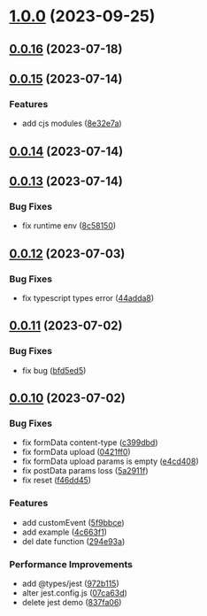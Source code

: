 # [1.0.0](https://github.com/cc-hearts/utils-client/compare/v0.0.16...v1.0.0) (2023-09-25)

## [0.0.16](https://github.com/cc-hearts/utils-client/compare/v0.0.15...v0.0.16) (2023-07-18)

## [0.0.15](https://github.com/cc-hearts/utils-client/compare/v0.0.14...v0.0.15) (2023-07-14)

### Features

- add cjs modules ([8e32e7a](https://github.com/cc-hearts/utils-client/commit/8e32e7ae92932057d06bde41f7bcfbc215ba8cc2))

## [0.0.14](https://github.com/cc-hearts/utils-client/compare/v0.0.13...v0.0.14) (2023-07-14)

## [0.0.13](https://github.com/cc-hearts/utils-client/compare/v0.0.12...v0.0.13) (2023-07-14)

### Bug Fixes

- fix runtime env ([8c58150](https://github.com/cc-hearts/utils-client/commit/8c581508e98469711fdbd523a09a591e1bfb96f2))

## [0.0.12](https://github.com/cc-hearts/utils-client/compare/v0.0.11...v0.0.12) (2023-07-03)

### Bug Fixes

- fix typescript types error ([44adda8](https://github.com/cc-hearts/utils-client/commit/44adda801d354a38aa96638af1d7aad7875f63ac))

## [0.0.11](https://github.com/cc-hearts/utils-client/compare/v0.0.10...v0.0.11) (2023-07-02)

### Bug Fixes

- fix bug ([bfd5ed5](https://github.com/cc-hearts/utils-client/commit/bfd5ed54c20c6fbf3424b5df2e8a5c8bcce099e3))

## [0.0.10](https://github.com/cc-hearts/utils-client/compare/f46dd452885a15e290c2fa9a111af4a7cf5f2528...v0.0.10) (2023-07-02)

### Bug Fixes

- fix formData content-type ([c399dbd](https://github.com/cc-hearts/utils-client/commit/c399dbdbaf6ddbc59d6efcc644b78d0cd729edc2))
- fix formData upload ([0421ff0](https://github.com/cc-hearts/utils-client/commit/0421ff04288b443a7c3d0afa947ad59a40594fed))
- fix formData upload params is empty ([e4cd408](https://github.com/cc-hearts/utils-client/commit/e4cd408c3293d9afd0a1054463a22f65d8341231))
- fix postData params loss ([5a2911f](https://github.com/cc-hearts/utils-client/commit/5a2911f5562555c2563d80397faec3265d2e74d7))
- fix reset ([f46dd45](https://github.com/cc-hearts/utils-client/commit/f46dd452885a15e290c2fa9a111af4a7cf5f2528))

### Features

- add customEvent ([5f9bbce](https://github.com/cc-hearts/utils-client/commit/5f9bbce4f9fb62b9d91448f441bfa7ed09a69e73))
- add example ([4c663f1](https://github.com/cc-hearts/utils-client/commit/4c663f18550a23204e59cad145df08405c02a8ca))
- del date function ([294e93a](https://github.com/cc-hearts/utils-client/commit/294e93a0c07092abb334f25cc0dbcd976794ce91))

### Performance Improvements

- add @types/jest ([972b115](https://github.com/cc-hearts/utils-client/commit/972b115f5375b17277b79fded7b56c44419babe4))
- alter jest.config.js ([07ca63d](https://github.com/cc-hearts/utils-client/commit/07ca63da0937ced5316c9063ad8b6b406650c7ce))
- delete jest demo ([837fa06](https://github.com/cc-hearts/utils-client/commit/837fa06ace1161c303e25ddab9bbec9b813da947))
